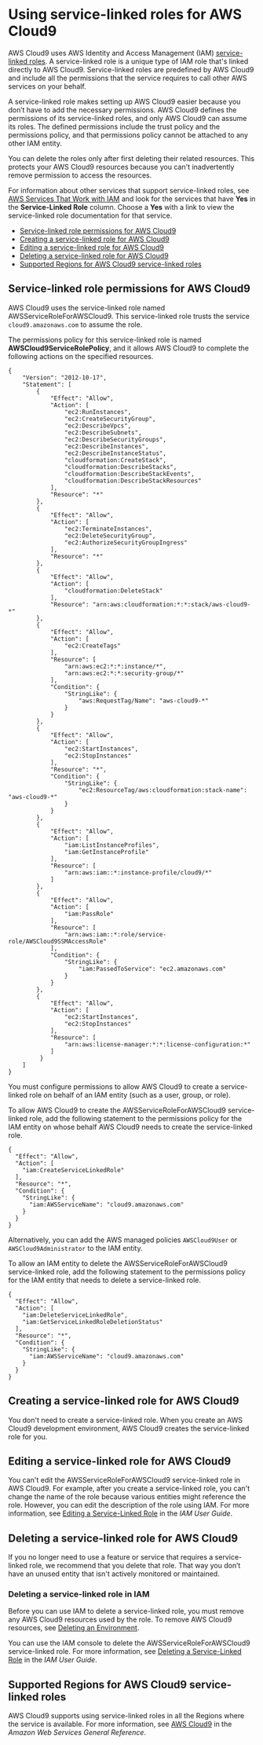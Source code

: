 # Using service\-linked roles for AWS Cloud9<a name="using-service-linked-roles"></a>

AWS Cloud9 uses AWS Identity and Access Management \(IAM\) [service\-linked roles](https://docs.aws.amazon.com/IAM/latest/UserGuide/id_roles_terms-and-concepts.html)\. A service\-linked role is a unique type of IAM role that's linked directly to AWS Cloud9\. Service\-linked roles are predefined by AWS Cloud9 and include all the permissions that the service requires to call other AWS services on your behalf\.

A service\-linked role makes setting up AWS Cloud9 easier because you don’t have to add the necessary permissions\. AWS Cloud9 defines the permissions of its service\-linked roles, and only AWS Cloud9 can assume its roles\. The defined permissions include the trust policy and the permissions policy, and that permissions policy cannot be attached to any other IAM entity\.

You can delete the roles only after first deleting their related resources\. This protects your AWS Cloud9 resources because you can't inadvertently remove permission to access the resources\.

For information about other services that support service\-linked roles, see [AWS Services That Work with IAM](https://docs.aws.amazon.com/IAM/latest/UserGuide/reference_aws-services-that-work-with-iam.html) and look for the services that have **Yes** in the **Service\-Linked Role** column\. Choose a **Yes** with a link to view the service\-linked role documentation for that service\.
+  [Service\-linked role permissions for AWS Cloud9](#service-linked-role-permissions) 
+  [Creating a service\-linked role for AWS Cloud9](#create-service-linked-role) 
+  [Editing a service\-linked role for AWS Cloud9](#edit-service-linked-role) 
+  [Deleting a service\-linked role for AWS Cloud9](#delete-service-linked-role) 
+  [Supported Regions for AWS Cloud9 service\-linked roles](#slr-regions) 

## Service\-linked role permissions for AWS Cloud9<a name="service-linked-role-permissions"></a>

AWS Cloud9 uses the service\-linked role named AWSServiceRoleForAWSCloud9\. This service\-linked role trusts the service `cloud9.amazonaws.com` to assume the role\.

The permissions policy for this service\-linked role is named **AWSCloud9ServiceRolePolicy**, and it allows AWS Cloud9 to complete the following actions on the specified resources\.

```
{
    "Version": "2012-10-17",
    "Statement": [
        {
            "Effect": "Allow",
            "Action": [
                "ec2:RunInstances",
                "ec2:CreateSecurityGroup",
                "ec2:DescribeVpcs",
                "ec2:DescribeSubnets",
                "ec2:DescribeSecurityGroups",
                "ec2:DescribeInstances",
                "ec2:DescribeInstanceStatus",
                "cloudformation:CreateStack",
                "cloudformation:DescribeStacks",
                "cloudformation:DescribeStackEvents",
                "cloudformation:DescribeStackResources"
            ],
            "Resource": "*"
        },
        {
            "Effect": "Allow",
            "Action": [
                "ec2:TerminateInstances",
                "ec2:DeleteSecurityGroup",
                "ec2:AuthorizeSecurityGroupIngress"
            ],
            "Resource": "*"
        },
        {
            "Effect": "Allow",
            "Action": [
                "cloudformation:DeleteStack"
            ],
            "Resource": "arn:aws:cloudformation:*:*:stack/aws-cloud9-*"
        },
        {
            "Effect": "Allow",
            "Action": [
                "ec2:CreateTags"
            ],
            "Resource": [
                "arn:aws:ec2:*:*:instance/*",
                "arn:aws:ec2:*:*:security-group/*"
            ],
            "Condition": {
                "StringLike": {
                    "aws:RequestTag/Name": "aws-cloud9-*"
                }
            }
        },
        {
            "Effect": "Allow",
            "Action": [
                "ec2:StartInstances",
                "ec2:StopInstances"
            ],
            "Resource": "*",
            "Condition": {
                "StringLike": {
                    "ec2:ResourceTag/aws:cloudformation:stack-name": "aws-cloud9-*"
                }
            }
        },
        {
            "Effect": "Allow",
            "Action": [
                "iam:ListInstanceProfiles",
                "iam:GetInstanceProfile"
            ],
            "Resource": [
                "arn:aws:iam::*:instance-profile/cloud9/*"
            ]
        },
        {
            "Effect": "Allow",
            "Action": [
                "iam:PassRole"
            ],
            "Resource": [
                "arn:aws:iam::*:role/service-role/AWSCloud9SSMAccessRole"
            ],
            "Condition": {
                "StringLike": {
                    "iam:PassedToService": "ec2.amazonaws.com"
                }
            }
        },
        {
            "Effect": "Allow",
            "Action": [
                "ec2:StartInstances",
                "ec2:StopInstances"
            ],
            "Resource": [
                "arn:aws:license-manager:*:*:license-configuration:*"
            ]
         }
    ]
}
```

You must configure permissions to allow AWS Cloud9 to create a service\-linked role on behalf of an IAM entity \(such as a user, group, or role\)\.

To allow AWS Cloud9 to create the AWSServiceRoleForAWSCloud9 service\-linked role, add the following statement to the permissions policy for the IAM entity on whose behalf AWS Cloud9 needs to create the service\-linked role\.

```
{
  "Effect": "Allow",
  "Action": [
    "iam:CreateServiceLinkedRole"
  ],
  "Resource": "*",
  "Condition": {
    "StringLike": {
      "iam:AWSServiceName": "cloud9.amazonaws.com"
    }
  }
}
```

Alternatively, you can add the AWS managed policies `AWSCloud9User` or `AWSCloud9Administrator` to the IAM entity\.

To allow an IAM entity to delete the AWSServiceRoleForAWSCloud9 service\-linked role, add the following statement to the permissions policy for the IAM entity that needs to delete a service\-linked role\.

```
{
  "Effect": "Allow",
  "Action": [
    "iam:DeleteServiceLinkedRole",
    "iam:GetServiceLinkedRoleDeletionStatus"
  ],
  "Resource": "*",
  "Condition": {
    "StringLike": {
      "iam:AWSServiceName": "cloud9.amazonaws.com"
    }
  }
}
```

## Creating a service\-linked role for AWS Cloud9<a name="create-service-linked-role"></a>

You don't need to create a service\-linked role\. When you create an AWS Cloud9 development environment, AWS Cloud9 creates the service\-linked role for you\.

## Editing a service\-linked role for AWS Cloud9<a name="edit-service-linked-role"></a>

You can't edit the AWSServiceRoleForAWSCloud9 service\-linked role in AWS Cloud9\. For example, after you create a service\-linked role, you can't change the name of the role because various entities might reference the role\. However, you can edit the description of the role using IAM\. For more information, see [Editing a Service\-Linked Role](https://docs.aws.amazon.com/IAM/latest/UserGuide/using-service-linked-roles.html#edit-service-linked-role) in the *IAM User Guide*\.

## Deleting a service\-linked role for AWS Cloud9<a name="delete-service-linked-role"></a>

If you no longer need to use a feature or service that requires a service\-linked role, we recommend that you delete that role\. That way you don’t have an unused entity that isn't actively monitored or maintained\.

### Deleting a service\-linked role in IAM<a name="delete-service-linked-role-service-console"></a>

Before you can use IAM to delete a service\-linked role, you must remove any AWS Cloud9 resources used by the role\. To remove AWS Cloud9 resources, see [Deleting an Environment](delete-environment.md)\.

You can use the IAM console to delete the AWSServiceRoleForAWSCloud9 service\-linked role\. For more information, see [Deleting a Service\-Linked Role](https://docs.aws.amazon.com/IAM/latest/UserGuide/using-service-linked-roles.html#delete-service-linked-role) in the *IAM User Guide*\.

## Supported Regions for AWS Cloud9 service\-linked roles<a name="slr-regions"></a>

AWS Cloud9 supports using service\-linked roles in all the Regions where the service is available\. For more information, see [AWS Cloud9](https://docs.aws.amazon.com/general/latest/gr/rande.html#cloud9_region) in the *Amazon Web Services General Reference*\.
